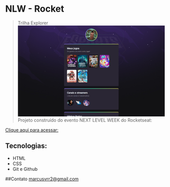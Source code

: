 # NLW - Rocket
>Trilha Explorer
![preview](./.github/preview.png)
Projeto construído do evento NEXT LEVEL WEEK do Rocketseat:

[Clique aqui para acessar:](https://marcusvrr.github.io/NLW-Rocket/)

## Tecnologias:
- HTML
- CSS
- Git e Github

##Contato
marcusvrr2@gmail.com